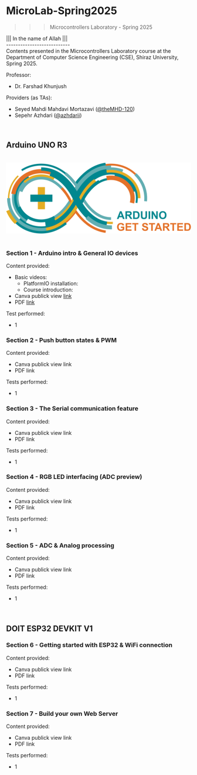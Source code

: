 ﻿# MicroLab-Spring2025
>>> Microcontrollers Laboratory - Spring 2025

||| In the name of Allah ||| <br />
--------------------------- <br />
Contents presented in the Microcontrollers Laboratory course at the Department of Computer Science Engineering (CSE), Shiraz University, Spring 2025.

Professor:
- Dr. Farshad Khunjush
  
Providers (as TAs):
- Seyed Mahdi Mahdavi Mortazavi ([@theMHD-120](https://github.com/theMHD-120))
- Sepehr Azhdari ([@azhdarii](https://github.com/azhdarii))

<br />

## Arduino UNO R3

<br />![Arduino Get Started](https://github.com/theMHD-120/MicroLab-Spring2025/blob/276a47a9f6e14d625762c3d178d1a7aba0759d9d/Arduino%20(UNO%20R3)/arduino-get-started-logo.svg)
<br /><br />

### Section 1 - Arduino intro & General IO devices
Content provided:
- Basic videos:
  - PlatformIO installation: 
  - Course introduction:
- Canva publick view [link](https://www.canva.com/design/DAGg3OlQojs/r9zFD8eU16jt_K4U1MJPjA/view?utm_content=DAGg3OlQojs&utm_campaign=designshare&utm_medium=link2&utm_source=uniquelinks&utlId=h7513a31bfc)
- PDF [link](https://drive.google.com/file/d/1u9CyxFodi0FbSdO_6hAwBJ_JYfzL4BMD/view?usp=sharing)

Test performed:
- 1

### Section 2 - Push button states & PWM
Content provided:
- Canva publick view link
- PDF link

Tests performed:
- 1

### Section 3 - The Serial communication feature
Content provided:
- Canva publick view link
- PDF link

Tests performed:
- 1

### Section 4 - RGB LED interfacing (ADC preview)
Content provided:
- Canva publick view link
- PDF link

Tests performed:
- 1

### Section 5 - ADC & Analog processing
Content provided:
- Canva publick view link
- PDF link

Tests performed:
- 1

<br />

## DOIT ESP32 DEVKIT V1

### Section 6 - Getting started with ESP32 & WiFi connection
Content provided:
- Canva publick view link
- PDF link

Tests performed:
- 1

### Section 7 - Build your own Web Server
Content provided:
- Canva publick view link
- PDF link

Tests performed:
- 1

